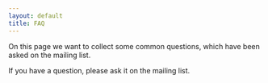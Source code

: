 ```yaml
---
layout: default
title: FAQ
---
```

 
On this page we want to collect some common questions, which have been asked on the mailing list.

If you have a question, please ask it on the mailing list.

